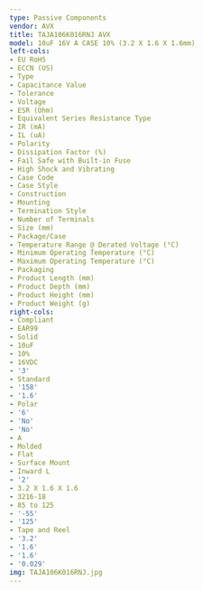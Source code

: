 ```yaml
---
type: Passive Components
vendor: AVX
title: TAJA106K016RNJ AVX
model: 10uF 16V A CASE 10% (3.2 X 1.6 X 1.6mm)
left-cols:
- EU RoHS
- ECCN (US)
- Type
- Capacitance Value
- Tolerance
- Voltage
- ESR (Ohm)
- Equivalent Series Resistance Type
- IR (mA)
- IL (uA)
- Polarity
- Dissipation Factor (%)
- Fail Safe with Built-in Fuse
- High Shock and Vibrating
- Case Code
- Case Style
- Construction
- Mounting
- Termination Style
- Number of Terminals
- Size (mm)
- Package/Case
- Temperature Range @ Derated Voltage (°C)
- Minimum Operating Temperature (°C)
- Maximum Operating Temperature (°C)
- Packaging
- Product Length (mm)
- Product Depth (mm)
- Product Height (mm)
- Product Weight (g)
right-cols:
- Compliant
- EAR99
- Solid
- 10uF
- 10%
- 16VDC
- '3'
- Standard
- '158'
- '1.6'
- Polar
- '6'
- 'No'
- 'No'
- A
- Molded
- Flat
- Surface Mount
- Inward L
- '2'
- 3.2 X 1.6 X 1.6
- 3216-18
- 85 to 125
- '-55'
- '125'
- Tape and Reel
- '3.2'
- '1.6'
- '1.6'
- '0.029'
img: TAJA106K016RNJ.jpg
---
```

